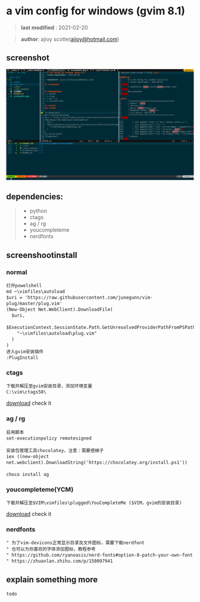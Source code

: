 # a vim config for windows (gvim 8.1)
> **last modified** : 2021-02-20

> **author**: ajioy scotte(ajioy@hotmail.com)

## screenshot
![aj-vim-win-screenshoot](https://raw.githubusercontent.com/ajioy/storage/master/screenshot.png)

## dependencies:
> * python
> * ctags
> * ag / rg
> * youcompleteme
> * nerdfonts

## screenshootinstall
### normal
```
打开powelshell
md ~\vimfiles\autoload
$uri = 'https://raw.githubusercontent.com/junegunn/vim-plug/master/plug.vim'
(New-Object Net.WebClient).DownloadFile(
  $uri,
  $ExecutionContext.SessionState.Path.GetUnresolvedProviderPathFromPSPath(
    "~\vimfiles\autoload\plug.vim"
  )
)
进入gvim安装插件
:PlugInstall
```

### ctags
```
下载并解压至gvim安装目录，添加环境变量
C:\vim\ctags58\
```
[download](http://prdownloads.sourceforge.net/ctags/ctags58.zip) check it

### ag / rg
```
启用脚本
set-executionpolicy remotesigned

安装包管理工具chocolatey，注意：需要搭梯子
iex ((new-object net.webclient).DownloadString('https://chocolatey.org/install.ps1'))

choco install ag
```

### youcompleteme(YCM)
```
下载并解压至$VIM\vimfiles\plugged\YouCompleteMe ($VIM，gvim的安装目录)
```
[download](https://www.zhihu.com/question/25437050/answer/95662340) check it


### nerdfonts
```
" 为了vim-devicons正常显示目录及文件图标，需要下载nerdfont
" 也可以为你喜欢的字体添加图标，教程参考
" https://github.com/ryanoasis/nerd-fonts#option-8-patch-your-own-font
" https://zhuanlan.zhihu.com/p/150097941
```
## explain something more
```
todo
```
